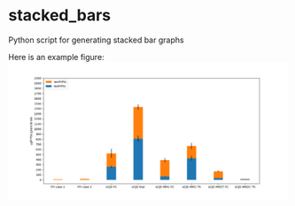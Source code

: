 # stacked_bars
Python script for generating stacked bar graphs

Here is an example figure:
![alt text](https://github.com/apeden/stacked_bars/blob/master/Figure_1.png)

